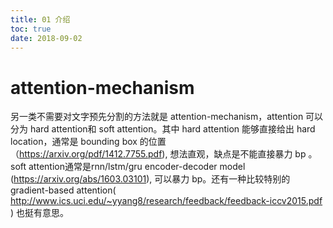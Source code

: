 ```yaml
---
title: 01 介绍
toc: true
date: 2018-09-02
---
```

# attention-mechanism


另一类不需要对文字预先分割的方法就是 attention-mechanism，attention 可以分为 hard attention和 soft attention。其中 hard attention 能够直接给出 hard location，通常是 bounding box 的位置 （https://arxiv.org/pdf/1412.7755.pdf), 想法直观，缺点是不能直接暴力 bp 。soft attention通常是rnn/lstm/gru encoder-decoder model (https://arxiv.org/abs/1603.03101), 可以暴力 bp。还有一种比较特别的 gradient-based attention( http://www.ics.uci.edu/~yyang8/research/feedback/feedback-iccv2015.pdf ) 也挺有意思。
